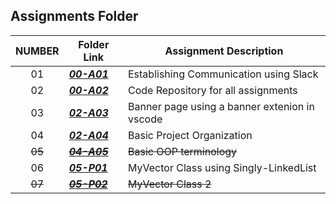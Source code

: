##  Assignments Folder

|   NUMBER   | Folder Link | Assignment Description |
| :---: | ----------- | ---------------------- |
| 01 | ***<a href="https://github.com/aayushbhurtel/2143-OOP-Aayush/tree/main/Assignments/00-A01"> 00-A01 </href>*** | Establishing Communication using Slack
| 02 | ***<a href="https://github.com/aayushbhurtel/2143-OOP-Aayush/tree/main/Assignments/00-A02"> 00-A02 </href>*** | Code Repository for all assignments
| 03    | ***<a href="https://github.com/aayushbhurtel/2143-OOP-Aayush/tree/main/Assignments/02-A03"> 02-A03 </href>*** | Banner page using a banner extenion in vscode|
| 04    | ***<a href="https://github.com/aayushbhurtel/2143-OOP-Aayush/tree/main/Assignments/02-A04"> 02-A04 </href>*** | Basic Project Organization
| ~~05~~   | ~~***<a href="https://github.com/aayushbhurtel/2143-OOP-Aayush/tree/main/Assignments/02-A03"> 04-A05 </href>***~~ | ~~Basic OOP terminology~~
| 06    | ***<a href="https://github.com/aayushbhurtel/2143-OOP-Aayush/tree/main/Assignments/05-P01"> 05-P01 </href>*** | MyVector Class using Singly-LinkedList|
| ~~07~~    | ~~***<a href="https://github.com/aayushbhurtel/2143-OOP-Aayush/tree/main/Assignments/02-A03"> 05-P02 </href>***~~ | ~~MyVector Class 2~~|